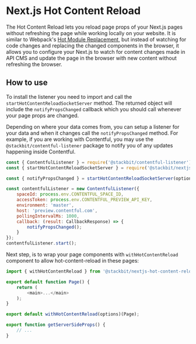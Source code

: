 # Next.js Hot Content Reload

The Hot Content Reload lets you reload page props of your Next.js pages without refreshing the page while working locally on your website. It is similar to Webpack's [Hot Module Replacement](https://webpack.js.org/concepts/hot-module-replacement/), but instead of watching for code changes and replacing the changed components in the browser, it allows you to configure your Next.js to watch for content changes made in API CMS and update the page in the browser with new content without refreshing the browser.

## How to use

To install the listener you need to import and call the `startHotContentReloadSocketServer` method. The returned object will include the `notifyPropsChanged` callback which you should call whenever your page props are changed.

Depending on where your data comes from, you can setup a listener for your data and when it changes call the `notifyPropsChanged` method. For example, if you are working with Contentful, you may use the `@stackbit/contentful-listener` package to notify you of any updates happening inside Contentful.

```javascript
const { ContentfulListener } = require('@stackbit/contentful-listener');
const { startHotContentReloadSocketServer } = require('@stackbit/nextjs-hot-content-reload');

const { notifyPropsChanged } = startHotContentReloadSocketServer(options);

const contentfulListener = new ContentfulListener({
    spaceId: process.env.CONTENTFUL_SPACE_ID,
    accessToken: process.env.CONTENTFUL_PREVIEW_API_KEY,
    environment: 'master',
    host: 'preview.contentful.com',
    pollingIntervalMs: 1000,
    callback: (result: CallbackResponse) => {
        notifyPropsChanged();
    }
});
contentfulListener.start();
```

Next step, is to wrap your page components with `withHotContentReload` component to allow hot-content-reload in these pages:

```javascript
import { withHotContentReload } from '@stackbit/nextjs-hot-content-reload';

export default function Page() {
    return (
        <main>...</main>
    );
}

export default withHotContentReload(options)(Page);

export function getServerSideProps() {
    // ...
}
```
